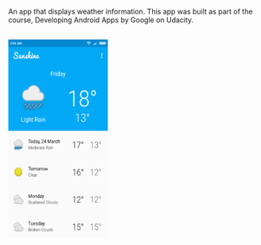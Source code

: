 <p>An app that displays weather information. This app was built as part of the course, Developing Android Apps by Google on Udacity.</p>
<br>
<img src="https://github.com/coolio-1/Sunshine-WeatherApp/blob/master/Screenshot_2018-03-24-02-04-39-265_com.example.android.sunshine.png" width="200" height = "400"/>
